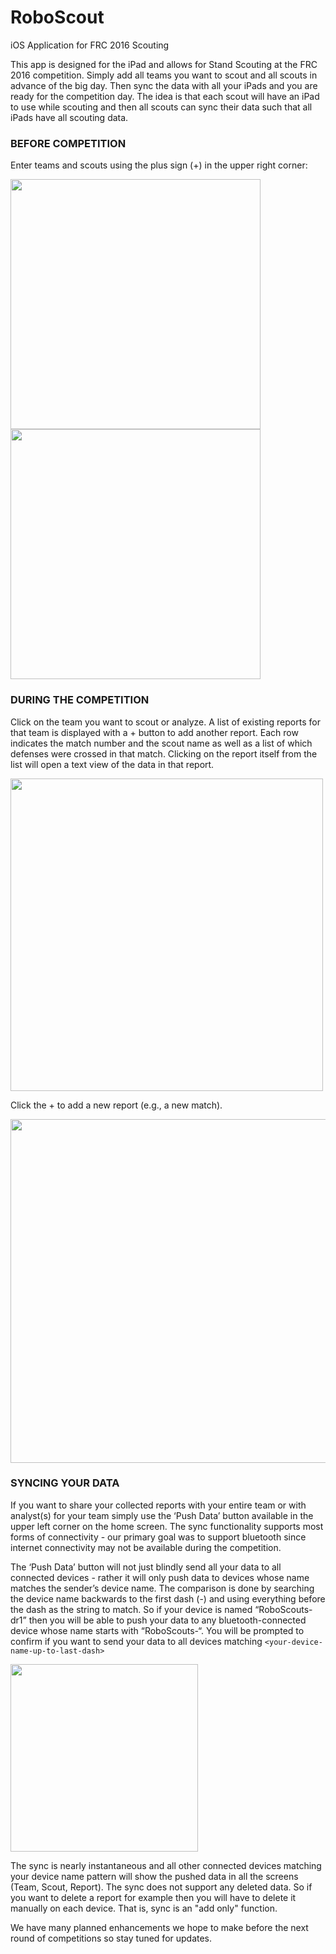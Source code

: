 # RoboScout
iOS Application for FRC 2016 Scouting

This app is designed for the iPad and allows for Stand Scouting at the FRC 2016 competition. 
Simply add all teams you want to scout and all scouts in advance of the big day. 
Then sync the data with all your iPads and you are ready for the competition day. 
The idea is that each scout will have an iPad to use while scouting and then all scouts can 
sync their data such that all iPads have all scouting data.

### BEFORE COMPETITION

Enter teams and scouts using the plus sign (+) in the upper right corner:

<p class="group">

  <span>
    <img src="https://cloud.githubusercontent.com/assets/16652800/13597463/ce57471c-e4e6-11e5-91e0-7524af45dce0.png" width="400">
  </span>

  <span>
    <img src="https://cloud.githubusercontent.com/assets/16652800/13597482/ebfe222c-e4e6-11e5-8dec-e817dd0f26d4.png" width="400">
  </span>

</p>

### DURING THE COMPETITION

Click on the team you want to scout or analyze. A list of existing reports for that team is displayed 
with a + button to add another report. Each row indicates the match number and the scout name as well as a list of 
which defenses were crossed in that match. Clicking on the report itself from the list will open a text view of the 
data in that report. 

<img src="https://cloud.githubusercontent.com/assets/16652800/13597711/edf5b490-e4e7-11e5-9b8d-a3342073ec5f.png" width="500">

 Click the + to add a new report (e.g., a new match).

<img src="https://cloud.githubusercontent.com/assets/16652800/13597806/6f9f429a-e4e8-11e5-904e-4b086fc15298.png" width="550">


### SYNCING YOUR DATA

If you want to share your collected reports with your entire team or with analyst(s) for your team simply use 
the ‘Push Data’ button available in the upper left corner on the home screen. The sync functionality supports 
most forms of connectivity - our primary goal was to support bluetooth since internet connectivity may not 
be available during the competition. 

The ‘Push Data’ button will not just blindly send all your data to all connected devices - rather it will only 
push data to devices whose name matches the sender’s device name. The comparison is done by searching the 
device name backwards to the first dash (-) and using everything before the dash as the string to match. 
So if your device is named “RoboScouts-dr1” then you will be able to push your data to any bluetooth-connected device 
whose name starts with “RoboScouts-“.  You will be prompted to confirm if you want to send your data to all 
devices matching `<your-device-name-up-to-last-dash>`

<img src="https://cloud.githubusercontent.com/assets/16652800/13597969/4acf8708-e4e9-11e5-800b-7cdf496b0d52.png" width="300">

The sync is nearly instantaneous and all other connected devices matching your device name pattern will show the 
pushed data in all the screens (Team, Scout, Report). The sync does not support any deleted data. So if you want 
to delete a report for example then you will have to delete it manually on each device. That is, sync is an "add only" 
function.

We have many planned enhancements we hope to make before the next round of competitions so stay tuned for updates.
